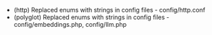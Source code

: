  - (http) Replaced enums with strings in config files - config/http.conf
 - (polyglot) Replaced enums with strings in config files - config/embeddings.php, config/llm.php
